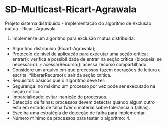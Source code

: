 # SD-Multicast-Ricart-Agrawala
Projeto sistema distribuído - implementação do algoritmo de exclusão mútua - Ricart Agrawala

1. Implemente um algoritmo para exclusão mútua distribuída.
* Algoritmo distribuído (Ricart-Agrawala);
* Protocolo de nível de aplicação para executar uma seção crítica:
entrar(): verifica a possibilidade de entrar na seção crítica (bloqueia, se necessário).
◦ acessarRecurso(): acessa recurso compartilhado.
* Considere um arquivo em que processos fazem operações de leitura e escrita.
*liberarRecurso(): sair da seção crítica.
* Requisitos básicos que o algoritmo deve ter:
* Segurança: no máximo um processo por vez pode ser executado na seção crítica.
* Imparcialidade: evitar inanição de processos.
* Detecção de falhas: processos devem detectar quando algum outro está em estado de
falha (Ver o material sobre tolerância a falhas).
* Escolha uma estratégia de detecção de falha para implementar.
* Número mínimo de processos para testar o algoritmo: 4.
